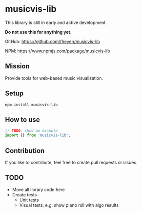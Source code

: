 # musicvis-lib

This library is still in early and active development.

**Do not use this for anything yet.**

GitHub: https://github.com/fheyen/musicvis-lib

NPM: https://www.npmjs.com/package/musicvis-lib

## Mission

Provide tools for web-based music visualization.

## Setup

`npm install musicvis-lib`

## How to use

```javascript
// TODO: show an example
import {} from 'musicvis-lib';


```

## Contribution

If you like to contribute, feel free to create pull requests or issues.

## TODO

- Move all library code here
- Create tests
  - Unit tests
  - Visual tests, e.g. show piano roll with algo results
